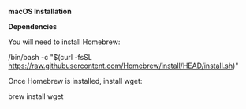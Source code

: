 **macOS Installation**

**Dependencies**

You will need to install Homebrew:

/bin/bash -c "$(curl -fsSL https://raw.githubusercontent.com/Homebrew/install/HEAD/install.sh)"

Once Homebrew is installed, install wget:

brew install wget


